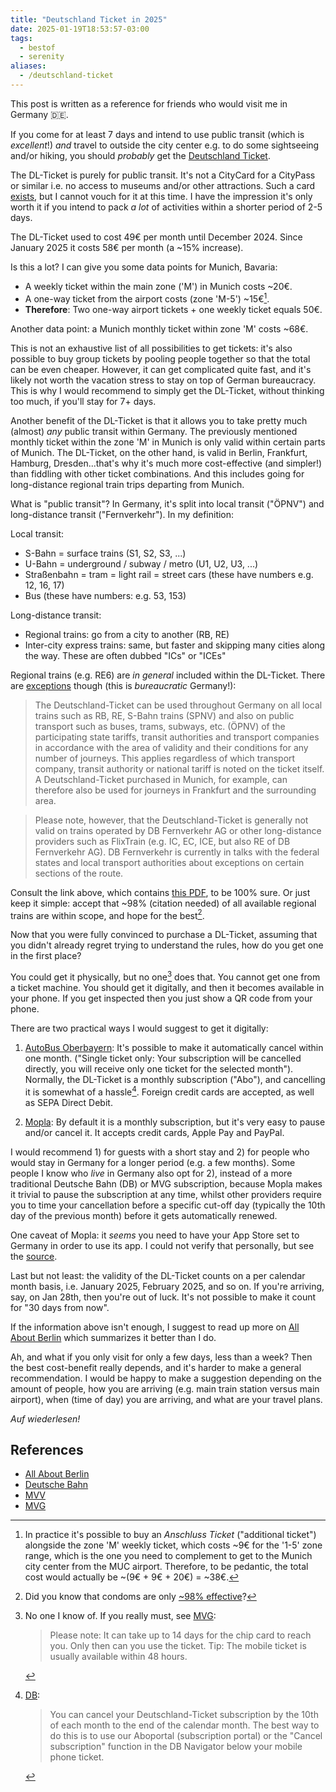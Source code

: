 ```yaml
---
title: "Deutschland Ticket in 2025"
date: 2025-01-19T18:53:57-03:00
tags:
  - bestof
  - serenity
aliases:
  - /deutschland-ticket
---
```


This post is written as a reference for friends who would visit me in Germany 🇩🇪.

If you come for at least 7 days and intend to use public transit (which is
_excellent_!) _and_ travel to outside the city center e.g. to do some
sightseeing and/or hiking, you should _probably_ get the [Deutschland
Ticket](https://www.bahn.de/angebot/regio/deutschland-ticket).

The DL-Ticket is purely for public transit. It's not a CityCard for a CityPass
or similar i.e. no access to museums and/or other attractions. Such a card
[exists](https://www.mvv-muenchen.de/en/tickets-and-fares/tickets-daytickets/muenchen-card/index.html),
but I cannot vouch for it at this time. I have the impression it's only worth it
if you intend to pack _a lot_ of activities within a shorter period of 2-5 days.

The DL-Ticket used to cost 49€ per month until December 2024. Since January 2025
it costs 58€ per month (a ~15% increase).

Is this a lot? I can give you some data points for Munich, Bavaria:

- A weekly ticket within the main zone ('M') in Munich costs ~20€.
- A one-way ticket from the airport costs (zone 'M-5') ~15€[^1].
- **Therefore**: Two one-way airport tickets + one weekly ticket equals 50€.

Another data point: a Munich monthly ticket within zone 'M' costs ~68€.

This is not an exhaustive list of all possibilities to get tickets: it's also
possible to buy group tickets by pooling people together so that the total can be even
cheaper. However, it can get complicated quite fast, and it's likely not worth
the vacation stress to stay on top of German bureaucracy. This is why I would
recommend to simply get the DL-Ticket, without thinking too much, if you'll stay
for 7+ days.

Another benefit of the DL-Ticket is that it allows you to take pretty much
(almost) _any_ public transit within Germany. The previously mentioned monthly
ticket within the zone 'M' in Munich is only valid within certain parts of
Munich. The DL-Ticket, on the other hand, is valid in Berlin, Frankfurt,
Hamburg, Dresden...that's why it's much more cost-effective (and simpler!) than
fiddling with other ticket combinations. And this includes going for
long-distance regional train trips departing from Munich.

What is "public transit"? In Germany, it's split into local transit ("ÖPNV") and
long-distance transit ("Fernverkehr"). In my definition:

Local transit:

- S-Bahn = surface trains (S1, S2, S3, ...)
- U-Bahn = underground / subway / metro (U1, U2, U3, ...)
- Straßenbahn = tram = light rail = street cars (these have numbers e.g. 12, 16,
  17)
- Bus (these have numbers: e.g. 53, 153)

Long-distance transit:

- Regional trains: go from a city to another (RB, RE)
- Inter-city express trains: same, but faster and skipping many cities along the
  way. These are often dubbed "ICs" or "ICEs"

Regional trains (e.g. RE6) are _in general_ included within the DL-Ticket. There
are [exceptions](https://int.bahn.de/en/faq/deutschlandticket-which-trains)
though (this is _bureaucratic_ Germany!):

> The Deutschland-Ticket can be used throughout Germany on all local trains such
> as RB, RE, S-Bahn trains (SPNV) and also on public transport such as buses,
> trams, subways, etc. (ÖPNV) of the participating state tariffs, transit
> authorities and transport companies in accordance with the area of validity
> and their conditions for any number of journeys. This applies regardless of
> which transport company, transit authority or national tariff is noted on the
> ticket itself. A Deutschland-Ticket purchased in Munich, for example, can
> therefore also be used for journeys in Frankfurt and the surrounding area.

> Please note, however, that the Deutschland-Ticket is generally not valid on
> trains operated by DB Fernverkehr AG or other long-distance providers such as
> FlixTrain (e.g. IC, EC, ICE, but also RE of DB Fernverkehr AG). DB Fernverkehr
> is currently in talks with the federal states and local transport authorities
> about exceptions on certain sections of the route.

Consult the link above, which contains [this
PDF](https://assets.static-bahn.de/dam/jcr:35c032ce-e559-4b4d-82ce-ce207d374b45/20231221_Geltungsbereich-D-Ticket.pdf),
to be 100% sure. Or just keep it simple: accept that ~98% (citation needed) of
all available regional trains are within scope, and hope for the best[^2].

Now that you were fully convinced to purchase a DL-Ticket, assuming that you
didn't already regret trying to understand the rules, how do you get one in the
first place?

You could get it physically, but no one[^3] does that. You cannot get one from a
ticket machine. You should get it digitally, and then it becomes available in
your phone. If you get inspected then you just show a QR code from your phone.

There are two practical ways I would suggest to get it digitally:

1. [AutoBus
   Oberbayern](https://deutschland-ticket.store/autobus-oberbayern?lang=en):
   It's possible to make it automatically cancel within one month. ("Single
   ticket only: Your subscription will be cancelled directly, you will receive
   only one ticket for the selected month"). Normally, the DL-Ticket is a
   monthly subscription ("Abo"), and cancelling it is somewhat of a hassle[^4].
   Foreign credit cards are accepted, as well as SEPA Direct Debit.

2. [Mopla](https://en.mopla.solutions/): By default it is a monthly
   subscription, but it's very easy to pause and/or cancel it. It accepts credit
   cards, Apple Pay and PayPal.

I would recommend 1) for guests with a short stay and 2) for people who would
stay in Germany for a longer period (e.g. a few months). Some people I know who
_live_ in Germany also opt for 2), instead of a more traditional Deutsche Bahn
(DB) or MVG subscription, because Mopla makes it trivial to pause the
subscription at any time, whilst other providers require you to time your
cancellation before a specific cut-off day (typically the 10th day of the
previous month) before it gets automatically renewed.

One caveat of Mopla: it _seems_ you need to have your App Store set to Germany
in order to use its app. I could not verify that personally, but see the
[source](https://allaboutberlin.com/guides/deutschland-ticket).

Last but not least: the validity of the DL-Ticket counts on a per calendar month
basis, i.e. January 2025, February 2025, and so on. If you're arriving, say, on
Jan 28th, then you're out of luck. It's not possible to make it count for "30
days from now".

If the information above isn't enough, I suggest to read up more on [All About
Berlin](https://allaboutberlin.com/guides/deutschland-ticket) which summarizes
it better than I do.

Ah, and what if you only visit for only a few days, less than a week? Then the
best cost-benefit really depends, and it's harder to make a general
recommendation. I would be happy to make a suggestion depending on the amount of
people, how you are arriving (e.g. main train station versus main airport), when
(time of day) you are arriving, and what are your travel plans.

_Auf wiederlesen!_

## References

- [All About Berlin](https://allaboutberlin.com/guides/deutschland-ticket)
- [Deutsche Bahn](https://www.bahn.de/angebot/regio/deutschland-ticket)
- [MVV](https://www.mvv-muenchen.de/ticketshop-preise/zeitkarten-abos/deutschland-ticket-d-ticket/index.html)
- [MVG](https://www.mvg.de/abos-tickets/abos/deutschlandticket.html)


[^1]: In practice it's possible to buy an _Anschluss Ticket_ ("additional
    ticket") alongside the zone 'M' weekly ticket, which costs ~9€ for the '1-5'
    zone range, which is the one you need to complement to get to the Munich
    city center from the MUC airport. Therefore, to be pedantic, the total cost
    would actually be ~(9€ + 9€ + 20€) = ~38€.

[^2]: Did you know that condoms are only [~98%
    effective](https://www.nhs.uk/contraception/methods-of-contraception/condoms/)?

[^3]: No one I know of. If you really must, see
    [MVG](https://www.mvg.de/abos-tickets/abos/deutschlandticket.html):

    > Please
    note:  It can take up to 14 days for the chip card to reach you. Only then
    can you use the ticket. Tip: The mobile ticket is usually available within
    48 hours.

[^4]: [DB](https://int.bahn.de/en/faq/deutschlandticket-cancel):

    > You can cancel your Deutschland-Ticket subscription by the 10th of each
    month to the end of the calendar month. The best way to do this is to use
    our Aboportal (subscription portal) or the "Cancel subscription" function in
    the DB Navigator below your mobile phone ticket.
